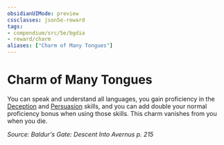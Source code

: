 ```yaml
---
obsidianUIMode: preview
cssclasses: json5e-reward
tags:
- compendium/src/5e/bgdia
- reward/charm
aliases: ["Charm of Many Tongues"]
---
```

# Charm of Many Tongues

You can speak and understand all languages, you gain proficiency in the [Deception](/Systems/5e/rules/skills.md#Deception) and [Persuasion](/Systems/5e/rules/skills.md#Persuasion) skills, and you can add double your normal proficiency bonus when using those skills. This charm vanishes from you when you die.

*Source: Baldur's Gate: Descent Into Avernus p. 215*